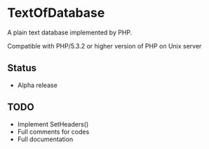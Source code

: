 TextOfDatabase
==============

A plain text database implemented by PHP.

Compatible with PHP/5.3.2 or higher version of PHP on Unix server

## Status ##

- Alpha release

## TODO ##

- Implement SetHeaders()
- Full comments for codes
- Full documentation
